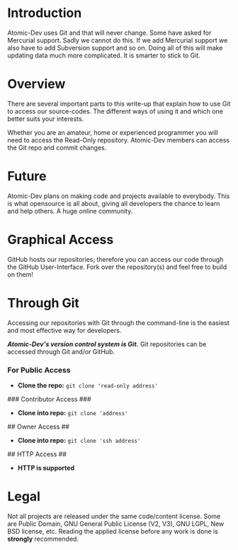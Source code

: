 # Introduction #

Atomic-Dev uses Git and that will never change. Some have asked for Mercurial support. Sadly we cannot do this. If we add Mercurial support we also have to add Subversion support and so on. Doing all of this will make updating data much more complicated. It is smarter to stick to Git.


# Overview #

There are several important parts to this write-up that explain how to use Git to access our source-codes. The different ways of using it and which one better suits your interests.

Whether you are an amateur, home or experienced programmer you will need to access the Read-Only repository. Atomic-Dev members can access the Git repo and commit changes.

# Future #

Atomic-Dev plans on making code and projects available to everybody. This is what opensource is all about, giving all developers the chance to learn and help others. A huge online community.

# Graphical Access #

GitHub hosts our repositories; therefore you can access our code through the GitHub User-Interface. Fork over the repository(s) and feel free to build on them!

# Through Git #

Accessing our repositories with Git through the command-line is the easiest and most effective way for developers.

_**Atomic-Dev's version control system is Git.**_ Git repositories can be accessed through Git and/or GitHub.
### For Public Access ###
<ul>
<li><b>Clone the repo:</b> <code>git clone 'read-only address'</code></li>
</ul>
### Contributor Access ###
<ul>
<li><b>Clone into repo:</b> <code>git clone 'address'</code></li>
</ul>
## Owner Access ##
<ul>
<li><b>Clone into repo:</b> <code>git clone 'ssh address'</code></li>
</ul>
## HTTP Access ##
<ul>
<li><b>HTTP is supported</b></li>
</ul>

# Legal #

Not all projects are released under the same code/content license. Some are Public Domain, GNU General Public License (V2, V3), GNU LGPL, New BSD license, etc. Reading the applied license before any work is done is **strongly** recommended.